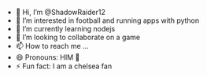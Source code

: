 - 👋 Hi, I’m @ShadowRaider12
- 👀 I’m interested in football and running apps with python
- 🌱 I’m currently learning nodejs
- 💞️ I’m looking to collaborate on a game
- 📫 How to reach me ...
- 😄 Pronouns: HIM 🥶
- ⚡ Fun fact: I am a chelsea fan

<!---
ShadowRaider12/ShadowRaider12 is a ✨ special ✨ repository because its `README.md` (this file) appears on your GitHub profile.
You can click the Preview link to take a look at your changes.
--->
